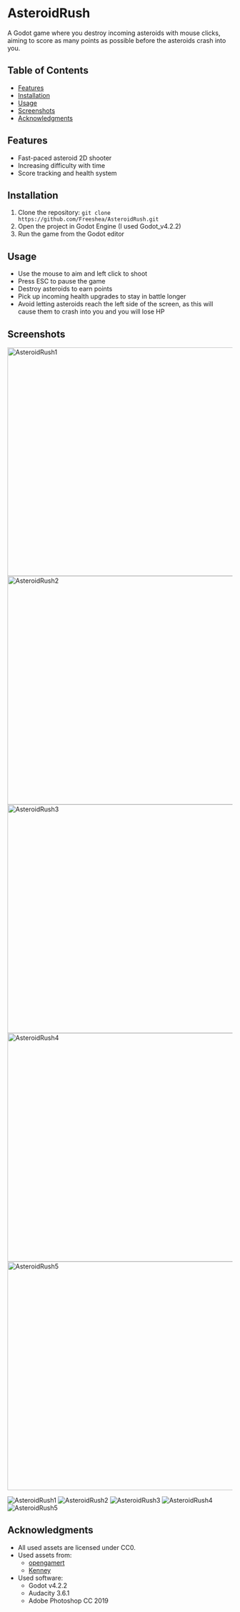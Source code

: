 # AsteroidRush
A Godot game where you destroy incoming asteroids with mouse clicks, aiming to score as many points as possible before the asteroids crash into you.

## Table of Contents
- [Features](#features)
- [Installation](#installation)
- [Usage](#usage)
- [Screenshots](#screenshots)
- [Acknowledgments](#acknowledgments)

## Features
- Fast-paced asteroid 2D shooter
- Increasing difficulty with time
- Score tracking and health system

## Installation
1. Clone the repository: `git clone https://github.com/Freeshea/AsteroidRush.git`
2. Open the project in Godot Engine (I used Godot_v4.2.2)
3. Run the game from the Godot editor

## Usage
- Use the mouse to aim and left click to shoot
- Press ESC to pause the game
- Destroy asteroids to earn points
- Pick up incoming health upgrades to stay in battle longer
- Avoid letting asteroids reach the left side of the screen, as this will cause them to crash into you and you will lose HP

## Screenshots
<img src="https://github.com/user-attachments/assets/3980132d-3bb5-4edf-a595-aa81e84b477b" alt="AsteroidRush1" width="512"/>
<img src="https://github.com/user-attachments/assets/d8f2aa14-061c-457b-89ea-470b3672b731" alt="AsteroidRush2" width="512"/>
<img src="https://github.com/user-attachments/assets/b0e88074-00ab-40d7-bfa7-47fd12547f0e" alt="AsteroidRush3" width="512"/>
<img src="https://github.com/user-attachments/assets/315f97ac-c016-42fd-88d1-9644632d3580" alt="AsteroidRush4" width="512"/>
<img src="https://github.com/user-attachments/assets/a549623c-5476-420d-a318-8b4a710cddaf" alt="AsteroidRush5" width="512"/>

![AsteroidRush1](https://github.com/user-attachments/assets/3980132d-3bb5-4edf-a595-aa81e84b477b)
![AsteroidRush2](https://github.com/user-attachments/assets/d8f2aa14-061c-457b-89ea-470b3672b731)
![AsteroidRush3](https://github.com/user-attachments/assets/b0e88074-00ab-40d7-bfa7-47fd12547f0e)
![AsteroidRush4](https://github.com/user-attachments/assets/315f97ac-c016-42fd-88d1-9644632d3580)
![AsteroidRush5](https://github.com/user-attachments/assets/a549623c-5476-420d-a318-8b4a710cddaf)

## Acknowledgments
- All used assets are licensed under CC0.
- Used assets from:
  - [opengamert](https://opengameart.org/)
  - [Kenney](https://kenney.nl/assets)
- Used software:
  - Godot v4.2.2
  - Audacity 3.6.1
  - Adobe Photoshop CC 2019
